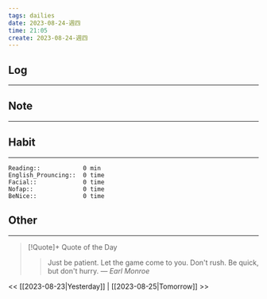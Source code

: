 ```yaml
---
tags: dailies  
date: 2023-08-24-週四
time: 21:05
create: 2023-08-24-週四
---
```


## Log
---

## Note
---

## Habit
---
```
Reading::            0 min
English_Prouncing::  0 time
Facial::             0 time
Nofap::              0 time
BeNice::             0 time

```
## Other
---

> [!Quote]+ Quote of the Day
> > Just be patient. Let the game come to you. Don't rush. Be quick, but don't hurry.
> — <cite>Earl Monroe</cite>

<< [[2023-08-23|Yesterday]] | [[2023-08-25|Tomorrow]] >>